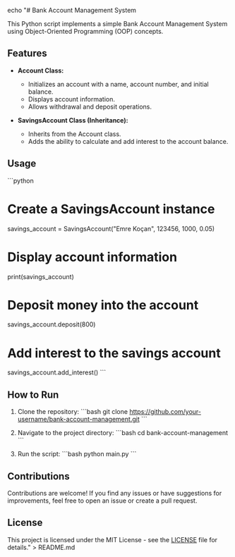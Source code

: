 echo "# Bank Account Management System

This Python script implements a simple Bank Account Management System using Object-Oriented Programming (OOP) concepts.

## Features

- **Account Class:**
  - Initializes an account with a name, account number, and initial balance.
  - Displays account information.
  - Allows withdrawal and deposit operations.

- **SavingsAccount Class (Inheritance):**
  - Inherits from the Account class.
  - Adds the ability to calculate and add interest to the account balance.

## Usage

\`\`\`python
# Create a SavingsAccount instance
savings_account = SavingsAccount(\"Emre Koçan\", 123456, 1000, 0.05)

# Display account information
print(savings_account)

# Deposit money into the account
savings_account.deposit(800)

# Add interest to the savings account
savings_account.add_interest()
\`\`\`

## How to Run

1. Clone the repository:
   \`\`\`bash
   git clone https://github.com/your-username/bank-account-management.git
   \`\`\`

2. Navigate to the project directory:
   \`\`\`bash
   cd bank-account-management
   \`\`\`

3. Run the script:
   \`\`\`bash
   python main.py
   \`\`\`

## Contributions

Contributions are welcome! If you find any issues or have suggestions for improvements, feel free to open an issue or create a pull request.

## License

This project is licensed under the MIT License - see the [LICENSE](LICENSE) file for details." > README.md
